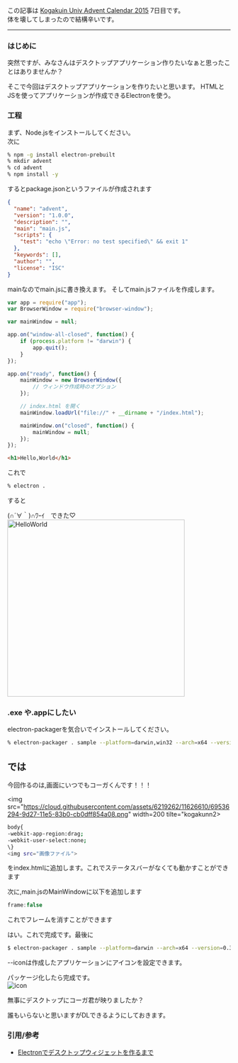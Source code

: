 この記事は [Kogakuin Univ Advent Calendar 2015](http://www.adventar.org/calendars/963) 7日目です。  
体を壊してしまったので結構辛いです。
- - -  
### はじめに
  
突然ですが、みなさんはデスクトップアプリケーション作りたいなぁと思ったことはありませんか？

そこで今回はデスクトップアプリケーションを作りたいと思います。
HTMLとJSを使ってアプリケーションが作成できるElectronを使う。

### 工程
まず、Node.jsをインストールしてください。  
次に
```zsh
% npm -g install electron-prebuilt
% mkdir advent
% cd advent
% npm install -y
```

するとpackage.jsonというファイルが作成されます

```json
{
  "name": "advent",
  "version": "1.0.0",
  "description": "",
  "main": "main.js",
  "scripts": {
    "test": "echo \"Error: no test specified\" && exit 1"
  },
  "keywords": [],
  "author": "",
  "license": "ISC"
}
```
mainなのでmain.jsに書き換えます。
そしてmain.jsファイルを作成します。
```javascript
var app = require("app");
var BrowserWindow = require("browser-window");

var mainWindow = null;

app.on("window-all-closed", function() {
    if (process.platform != "darwin") {
        app.quit();
    }
});

app.on("ready", function() {
    mainWindow = new BrowserWindow({
        // ウィンドウ作成時のオプション
    });

    // index.html を開く
    mainWindow.loadUrl("file://" + __dirname + "/index.html");

    mainWindow.on("closed", function() {
        mainWindow = null;
    });
});
```

```html
<h1>Hello,World</h1>
```
これで
```zsh
% electron .
```
すると

(∩´∀｀)∩ﾜｰｲ　できた♡
<img src="https://cloud.githubusercontent.com/assets/6219262/11626561/0cd4726a-9d27-11e5-815f-ba55a1ace37e.png" width=400 title="HelloWorld">  
### .exe や.appにしたい
electron-packagerを気合いでインストールしてください。

```zsh
% electron-packager . sample --platform=darwin,win32 --arch=x64 --version=0.30.0
```

## では
今回作るのは,画面にいつでもコーガくんです！！！
  
<img src="https://cloud.githubusercontent.com/assets/6219262/11626610/69536294-9d27-11e5-83b0-cb0dff854a08.png" width=200 tilte="kogakunn2>


```bash 
body{
-webkit-app-region:drag;                   
-webkit-user-select:none;
\}
<img src="画像ファイル">
```
をindex.htmlに追加します。これでステータスバーがなくても動かすことができます  
  
次に,main.jsのMainWindowに以下を追加します
```javascript
frame:false
```
これでフレームを消すことができます  

はい。これで完成です。最後に
```zsh
$ electron-packager . sample --platform=darwin --arch=x64 --version=0.30.0 --icon=images/kogakunn.icns

```
--iconは作成したアプリケーションにアイコンを設定できます。

パッケージ化したら完成です。  
<img src="https://cloud.githubusercontent.com/assets/6219262/11626608/669bbb3c-9d27-11e5-893b-ffa464391e80.png" title="icon">
  
無事にデスクトップにコーガ君が映りましたか？

誰もいらないと思いますがDLできるようにしておきます。  

### 引用/参考
- [Electronでデスクトップウィジェットを作るまで](http://qiita.com/SallyAcolyte/items/94ed26ab62b8b32b1b2c)

